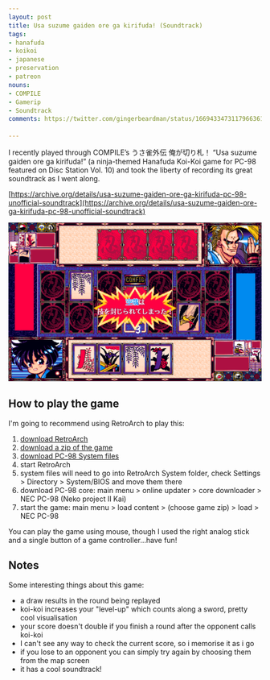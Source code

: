 ```yaml
---
layout: post
title: Usa suzume gaiden ore ga kirifuda! (Soundtrack)
tags:
- hanafuda
- koikoi
- japanese
- preservation
- patreon
nouns:
- COMPILE
- Gamerip
- Soundtrack
comments: https://twitter.com/gingerbeardman/status/1669433473117966361

---
```


I recently played through COMPILE’s うさ雀外伝 俺が切り札！ “Usa suzume gaiden ore ga kirifuda!” (a ninja-themed Hanafuda Koi-Koi game for PC-98 featured on Disc Station Vol. 10) and took the liberty of recording its great soundtrack as I went along.

[https://archive.org/details/usa-suzume-gaiden-ore-ga-kirifuda-pc-98-unofficial-soundtrack](https://archive.org/details/usa-suzume-gaiden-ore-ga-kirifuda-pc-98-unofficial-soundtrack)

![PNG](/images/posts/kirifuda.png#pixel "うさ雀外伝 俺が切り札！ “Usa suzume gaiden ore ga kirifuda!”")

## How to play the game

I'm going to recommend using RetroArch to play this:
1. [download RetroArch](https://www.retroarch.com/?page=platforms)
2. [download a zip of the game](https://archive.org/download/NeoKobe-NecPc-98012017-11-17/Compile.zip/Compile%2FDisc%20Station%20Vol.%2010%2FDisc%20Station%20Vol.%2010%20%28Usajan%20Gaiden%20-%20Ore%20ga%20Kirifuda%21%29%20%5BFD%5D.zip)
3. [download PC-98 System files](https://github.com/Abdess/retroarch_system/tree/libretro/NEC%20-%20PC-98)
4. start RetroArch
5. system files will need to go into RetroArch System folder, check Settings > Directory > System/BIOS and move them there
6. download PC-98 core: main menu > online updater > core downloader > NEC PC-98 (Neko project II Kai)
7. start the game: main menu > load content > (choose game zip) > load > NEC PC-98

You can play the game using mouse, though I used the right analog stick and a single button of a game controller...have fun!

## Notes

Some interesting things about this game:
- a draw results in the round being replayed
- koi-koi increases your "level-up" which counts along a sword, pretty cool visualisation
- your score doesn't double if you finish a round after the opponent calls koi-koi
- I can't see any way to check the current score, so i memorise it as i go
- if you lose to an opponent you can simply try again by choosing them from the map screen
- it has a cool soundtrack!
